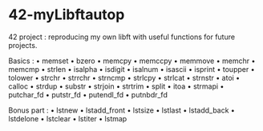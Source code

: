 # 42-myLibftautop
42 project : reproducing my own libft with useful functions for future projects.

Basics : 
• memset
• bzero
• memcpy
• memccpy
• memmove
• memchr
• memcmp
• strlen
• isalpha
• isdigit
• isalnum
• isascii
• isprint
• toupper
• tolower
• strchr
• strrchr
• strncmp
• strlcpy
• strlcat
• strnstr
• atoi
• calloc
• strdup
• substr
• strjoin
• strtrim
• split
• itoa
• strmapi
• putchar_fd
• putstr_fd
• putendl_fd
• putnbdr_fd

Bonus part : 
• lstnew
• lstadd_front
• lstsize
• lstlast
• lstadd_back
• lstdelone
• lstclear
• lstiter
• lstmap



